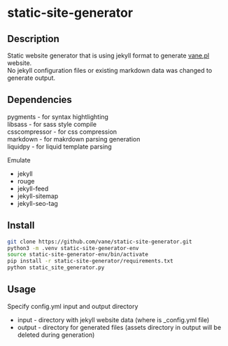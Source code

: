 static-site-generator
====


## Description

Static website generator that is using jekyll format to generate [vane.pl](https://vane.pl) website.  
No jekyll configuration files or existing markdown data was changed to generate output.


## Dependencies
pygments - for syntax hightlighting  
libsass - for sass style compile  
csscompressor - for css compression  
markdown - for makrdown parsing generation  
liquidpy - for liquid template parsing  

Emulate
- jekyll
- rouge
- jekyll-feed  
- jekyll-sitemap  
- jekyll-seo-tag  

## Install
```bash
git clone https://github.com/vane/static-site-generator.git
python3 -m .venv static-site-generator-env
source static-site-generator-env/bin/activate
pip install -r static-site-generator/requirements.txt
python static_site_generator.py
```
## Usage
Specify config.yml input and output directory  
- input - directory with jekyll website data (where is _config.yml file)
- output - directory for generated files (assets directory in output will be deleted during generation)
